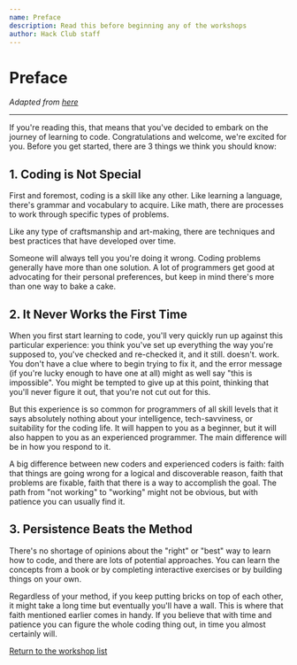 ```yaml
---
name: Preface
description: Read this before beginning any of the workshops
author: Hack Club staff
---
```


# Preface

_Adapted from [here](https://medium.freecodecamp.com/things-i-wish-someone-had-told-me-when-i-was-learning-how-to-code-565fc9dcb329)_

---

If you're reading this, that means that you've decided to embark on the journey of learning to code. Congratulations and welcome, we're excited for you. Before you get started, there are 3 things we think you should know:

## 1. Coding is Not Special

First and foremost, coding is a skill like any other. Like learning a language, there's grammar and vocabulary to acquire. Like math, there are processes to work through specific types of problems.

Like any type of craftsmanship and art-making, there are techniques and best practices that have developed over time.

Someone will always tell you you're doing it wrong. Coding problems generally have more than one solution. A lot of programmers get good at advocating for their personal preferences, but keep in mind there's more than one way to bake a cake.

## 2. It Never Works the First Time

When you first start learning to code, you'll very quickly run up against this particular experience: you think you've set up everything the way you're supposed to, you've checked and re-checked it, and it still. doesn't. work. You don't have a clue where to begin trying to fix it, and the error message (if you're lucky enough to have one at all) might as well say "this is impossible". You might be tempted to give up at this point, thinking that you'll never figure it out, that you're not cut out for this.

But this experience is so common for programmers of all skill levels that it says absolutely nothing about your intelligence, tech-savviness, or suitability for the coding life. It will happen to you as a beginner, but it will also happen to you as an experienced programmer. The main difference will be in how you respond to it.

A big difference between new coders and experienced coders is faith: faith that things are going wrong for a logical and discoverable reason, faith that problems are fixable, faith that there is a way to accomplish the goal. The path from "not working" to "working" might not be obvious, but with patience you can usually find it.

## 3. Persistence Beats the Method

There's no shortage of opinions about the "right" or "best" way to learn how to code, and there are lots of potential approaches. You can learn the concepts from a book or by completing interactive exercises or by building things on your own.

Regardless of your method, if you keep putting bricks on top of each other, it might take a long time but eventually you'll have a wall. This is where that faith mentioned earlier comes in handy. If you believe that with time and patience you can figure the whole coding thing out, in time you almost certainly will.

[Return to the workshop list](https://workshops.hackclub.com/)
